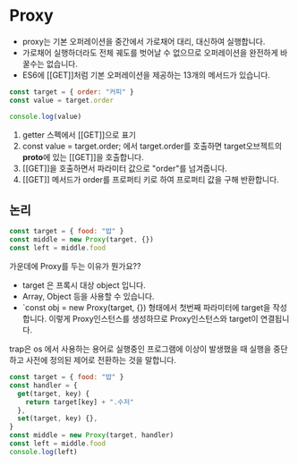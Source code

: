 # Proxy

- proxy는 기본 오퍼레이션을 중간에서 가로채어 대리, 대신하여 실행합니다.
- 가로채어 실행하더라도 전체 궤도를 벗어날 수 없으므로 오퍼레이션을 완전하게 바꿀수는 없습니다.
- ES6에 [[GET]]처럼 기본 오퍼레이션을 제공하는 13개의 메서드가 있습니다.

```js
const target = { order: "커피" }
const value = target.order

console.log(value)
```

1. getter 스펙에서 [[GET]]으로 표기
2. const value = target.order; 에서 target.order를 호출하면 target오브젝트의 **proto**에 있는 [[GET]]을 호출합니다.
3. [[GET]]을 호출하면서 파라미터 값으로 "order"를 넘겨줍니다.
4. [[GET]] 메서드가 order를 프로퍼티 키로 하여 프로퍼티 값을 구해 반환합니다.

## 논리

```js
const target = { food: "밥" }
const middle = new Proxy(target, {})
const left = middle.food
```

가운데에 Proxy를 두는 이유가 뭔가요??

- target 은 프록시 대상 object 입니다.
- Array, Object 등을 사용할 수 있습니다.
- `const obj = new Proxy(target, {}) 형태에서 첫번째 파라미터에 target을 작성합니다. 이렇게 Proxy인스턴스를 생성하므로 Proxy인스턴스와 target이 연결됩니다.

trap은 os 에서 사용하는 용어로 실행중인 프로그램에 이상이 발생했을 때 실행을 중단하고 사전에 정의된 제어로 전환하는 것을 말합니다.

```js
const target = { food: "밥" }
const handler = {
  get(target, key) {
    return target[key] + ".수저"
  },
  set(target, key) {},
}
const middle = new Proxy(target, handler)
const left = middle.food
console.log(left)
```
